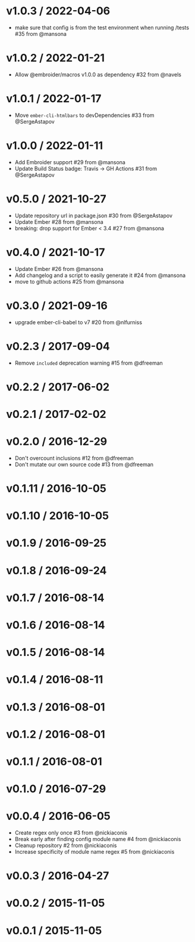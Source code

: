v1.0.3 / 2022-04-06
==================

* make sure that config is from the test environment when running /tests #35 from @mansona

v1.0.2 / 2022-01-21
==================

* Allow @embroider/macros v1.0.0 as dependency #32 from @navels

v1.0.1 / 2022-01-17
==================

* Move `ember-cli-htmlbars` to devDependencies #33 from @SergeAstapov

v1.0.0 / 2022-01-11
==================

* Add Embroider support #29 from @mansona
* Update Build Status badge: Travis -&gt; GH Actions #31 from @SergeAstapov

v0.5.0 / 2021-10-27
==================

* Update repository url in package.json #30 from @SergeAstapov
* Update Ember #28 from @mansona
* breaking: drop support for Ember &lt; 3.4 #27 from @mansona

v0.4.0 / 2021-10-17
==================

* Update Ember #26 from @mansona
* Add changelog and a script to easily generate it #24 from @mansona
* move to github actions #25 from @mansona

v0.3.0 / 2021-09-16
==================

* upgrade ember-cli-babel to v7 #20 from @nlfurniss

v0.2.3 / 2017-09-04
==================

* Remove `included` deprecation warning #15 from @dfreeman

v0.2.2 / 2017-06-02
==================

v0.2.1 / 2017-02-02
==================

v0.2.0 / 2016-12-29
==================

* Don't overcount inclusions #12 from @dfreeman
* Don't mutate our own source code #13 from @dfreeman

v0.1.11 / 2016-10-05
==================

v0.1.10 / 2016-10-05
==================

v0.1.9 / 2016-09-25
==================

v0.1.8 / 2016-09-24
==================

v0.1.7 / 2016-08-14
==================

v0.1.6 / 2016-08-14
==================

v0.1.5 / 2016-08-14
==================

v0.1.4 / 2016-08-11
==================

v0.1.3 / 2016-08-01
==================

v0.1.2 / 2016-08-01
==================

v0.1.1 / 2016-08-01
==================

v0.1.0 / 2016-07-29
==================

v0.0.4 / 2016-06-05
==================

* Create regex only once #3 from @nickiaconis
* Break early after finding config module name #4 from @nickiaconis
* Cleanup repository #2 from @nickiaconis
* Increase specificity of module name regex #5 from @nickiaconis

v0.0.3 / 2016-04-27
==================

v0.0.2 / 2015-11-05
==================

v0.0.1 / 2015-11-05
==================
